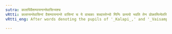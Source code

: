 ```yaml
---
sutra: कलापिवैशम्पायनान्तेवासिभ्यश्च
vRtti: कलाप्यन्तेवासिनां वैशम्पायनान्ते वासिनां च ये वाचकाः शब्दास्तेभ्यो णिनिः प्रत्ययो भवति तेन प्रोक्तमित्येतस्मिन्विषये । अणोपवादः ॥ _Karika_ हरिद्रुरेषां प्रथमस्ततश्छगलितुम्बुरू । उलपेन चतुर्थेन कालापकमिहोच्यते ॥ आलम्बिश्चरकः प्राचां पलङ्गकमलावुभौ । ऋचाभारुणिताण्ड्याश्च मद्ध्यमीयास्त्रयो ऽपरे ॥ श्यामायन उदीच्येषु उक्तः कठकलापिनोः ।
vRtti_eng: After words denoting the pupils of '_Kalapi_,' and '_Vaisampayana_,' the affix is employed णिनि in the sense of 'enounced by him.'

---
```

